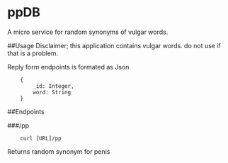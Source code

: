 # ppDB

A micro service for random synonyms of vulgar words.

##Usage
Disclaimer; this application contains vulgar words. do not use if that is a problem. 

Reply form endpoints is formated as Json 
```
    {
        _id: Integer,
        word: String
    }
```

##Endpoints 

###/pp
```
    curl [URL]/pp
```
Returns random synonym for penis 
